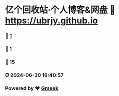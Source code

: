 # 亿个回收站·个人博客&网盘 :link: https://ubrjy.github.io 
### :page_facing_up: [1](https://ubrjy.github.io/tag.html) 
### :speech_balloon: 1 
### :hibiscus: 15 
### :alarm_clock: 2024-06-30 16:40:57 
### Powered by :heart: [Gmeek](https://github.com/Meekdai/Gmeek)
